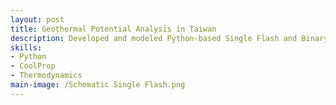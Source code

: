 ```yaml
---
layout: post
title: Geothermal Potential Analysis in Taiwan
description: Developed and modeled Python-based Single Flash and Binary Rankine Cycle Geothermal Power Plants (CoolProp) in the Datun region, Taiwan.
skills: 
- Python
- CoolProp
- Thermodynamics
main-image: /Schematic Single Flash.png
---
```

